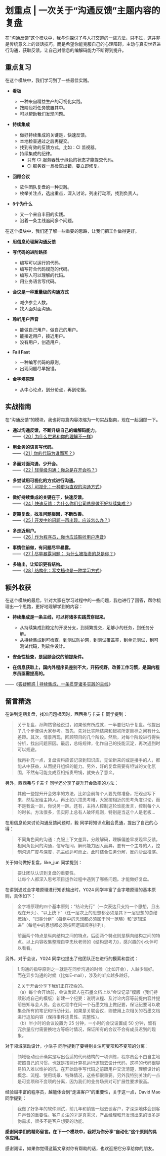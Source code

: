 # 划重点 | 一次关于“沟通反馈”主题内容的复盘

在“沟通反馈”这个模块中，我与你探讨了与人打交道的一些方法，只不过，这并非是传统意义上的谈话技巧。而是希望你能克服自己的心理障碍，主动与真实世界进行沟通，获取反馈，让自己对信息的编解码能力不断得到提升。

## 重点复习

在这个模块中，我们学习到了一些最佳实践。

*   **看板**
    
    *   一种来自精益生产的可视化实践。
    *   按阶段将任务放置其中。
    *   可以帮助我们发现问题。
*   **持续集成**
    
    *   做好持续集成的关键是，快速反馈。
    *   本地检查通过之后再提交。
    *   找到有效的反馈方式，比如：CI 监视器。
    *   持续集成的纪律。
        *   只有 CI 服务器处于绿色的状态才能提交代码。
        *   CI 服务器一旦检查出错，要立即修复。
*   **回顾会议**
    
    *   软件团队复盘的一种实践。
    *   枚举关注点，选出重点，深入讨论，列出行动项，找到负责人。
*   **5个为什么**
    
    *   又一个来自丰田的实践。
    *   沿着一条主线追问多个问题。

在这个模块中，我们还了解一些重要的思路，让我们把工作做得更好。

*   **用信息论理解沟通反馈**
    
*   **写代码的进阶路径**
    
    *   编写可以运行的代码。
    *   编写符合代码规范的代码。
    *   编写人可以理解的代码。
    *   用业务语言写代码。
*   **会议是一种重量级的沟通方式**
    
    *   减少参会人数。
    *   找人面对面沟通。
*   **聆听用户声音**
    
    *   能做自己用户，做自己的用户。
    *   能接近用户，接近用户。
    *   没有用户，创造用户。
*   **Fail Fast**
    
    *   一种编写代码的原则。
    *   出现问题尽早报错。
*   **金字塔原理**
    
    *   从中心论点，到分论点，再到论据。

## 实战指南

在“沟通反馈”的模块，我也将每篇内容浓缩为一句实战指南，现在一起回顾一下。

*   **通过沟通反馈，不断升级自己的编解码能力。**  
    ——《[20 | 为什么世界和你的理解不一样](http://time.geekbang.org/column/article/80755)》
    
*   **用业务的语言写代码。**  
    ——《[21 | 你的代码为谁而写？](http://time.geekbang.org/column/article/82581)》
    
*   **多面对面沟通，少开会。**  
    ——《[22 | 轻量级沟通：你总是在开会吗？](http://time.geekbang.org/column/article/82844)》
    
*   **多尝试用可视化的方式进行沟通。**  
    ——《[23 | 可视化：一种更为直观的沟通方式](http://time.geekbang.org/column/article/83082)》
    
*   **做好持续集成的关键在于，快速反馈。**  
    ——《[24 | 快速反馈：为什么你们公司总是做不好持续集成？](http://time.geekbang.org/column/article/83461)》
    
*   **定期复盘，找准问题根因，不断改善。**  
    ——《[25 | 开发中的问题一再出现，应该怎么办？](http://time.geekbang.org/column/article/83841)》
    
*   **多走近用户。**  
    ——《[26 | 作为程序员，你也应该聆听用户声音](http://time.geekbang.org/column/article/84185)》
    
*   **事情往前做，有问题尽早暴露。**  
    ——《[27 | 尽早暴露问题： 为什么被指责的总是你？](http://time.geekbang.org/column/article/84374)》
    
*   **多输出，让知识更有结构。**  
    ——《[28 | 结构化：写文档也是一种学习方式](http://time.geekbang.org/column/article/84663)》
    

## 额外收获

在这个模块的最后，针对大家在学习过程中的一些问题，我也进行了回答，帮你梳理出一个思路，更好地理解学到的内容：

*   **持续集成是一条主线，可以将诸多实践贯穿起来。**
    
    *   从持续集成到稳定的开发分支，到频繁提交，足够小的任务，到任务分解。
    *   从持续集成到可检查，到测试防护网，到测试覆盖率，到单元测试，到可测试代码，到软件设计。
*   **安全性检查，是回顾会议的前提条件。**
    
*   **在信息获取上，国内外程序员差别不大，开拓视野，改善工作习惯，是国内程序员亟需提高的。**
    

——《[答疑解惑 | 持续集成，一条贯穿诸多实践的主线](http://time.geekbang.org/column/article/85049)》

## 留言精选

在讲到定期复盘，找准问题根因时，西西弗与卡夫卡 同学提到：

> 关于复盘，孙陶然曾经说过，如果他有所成就，一半要归功于复盘。他提出了几个步骤供大家参考。首先，先对比实际结果和起初所定目标之间有什么差距。其次，情景再现，回顾项目的几个阶段。然后，对每个阶段进行得失分析，找出问题原因。最后，总结规律，化作自己的技能沉淀，再次遇到时可以规避。

> 我再补充一点，复盘资料应该记录到知识库，无论新来的或是接手的人，都能从中获益，从而提升组织的能力。另外，好的复盘需要有坦诚的文化氛围，不然有可能变成互相指责甩锅，就失去了意义。

另外，西西弗与卡夫卡 同学还分享了提升开会效率的方法：

> 其他一些提升开会效率的方法，比如会前每个人要先做准备，把观点写下来，然后发给主持人。再比如六顶思考帽，大家按相近的思考角度讨论，而不是我说一趴，你说另一趴。还有，主持人控制这轮谁能发言，控制每个人的时长。方法很多，但实际上总有人破坏规则，特别是当这个人是老板…

在用信息论来讨论沟通反馈问题时，毅 同学将知识点融会贯通，提出了自己的心得：

> 不同角色间的沟通：克服上下文差异，分段解码，理解偏差早发现早反馈。相同角色间的沟通，信号相同，解码能力因人而异，要有一个主导的人，控制沟通广度与深度，抓主线适可而止，此时结合任务分解，反向沙盘推演。

关于如何做好复盘，like\_jun 同学提到：

> 要让团队认识到复盘的重要性。  
> 让每个人都深入思考项目运作过程中遇到了哪些问题。才能做好复盘。

在讲到通过金字塔原理进行知识输出时，Y024 同学丰富了金字塔原理的基本原则，具体如下：

> 金字塔原理的四个基本原则：“结论先行”（一次表达只支持一个思想，且出现在开头）、“以上统下”（任一层次上的思想都必须是其下一层思想的总结概括）、“归类分组”（每组中的思想都必须属于同一范畴）和“逻辑递进”（每组中的思想都必须按照逻辑顺序排列）。

> 前面两个特点是纵向结构之间的特点，后面两个特点则是横向结构之间的特点。以上内容收集整理自李忠秋老师的《结构思考力》，感兴趣的小伙伴可以看看。

另外，对于会议，Y024 同学也提出了他团队正在进行的摸索和尝试：

> 1.沟通的指导原则之一就是在同步沟通的时候（比如开会），人越少越好。而在异步沟通的时候（比如E-mail），涉及的听众越多越好。

> 2.关于开会分享下我们正在摸索的。  
> （a）每个会开始前，会议发起人在石墨文档上以“会议记录”模版（我们持续形成自己的模版）新建一个纪要：说明议程、及讨论内容等前提内容并提前告知与会人员。会议过程中在同一个石墨文档上做纪要，保证纪要可以收集全所有的笔记和行动计划。如果是关联会议，则使用上次相关的石墨文档进行追加内容（保持事件连贯性、完整性）。  
> （b）半小时的会议设置为 25 分钟，一小时的会议设置成 50 分钟，留有冗余量应付需要换地方等临时情况，保证所有的会议不会有成员迟到的现象。

对于领域驱动设计，小浩子 同学提到了要特别关注可变项和不变项的分离：

> 领域驱动设计确实是写出合适的代码结构的一项训练，程序员会不由自主地按照自己的习惯，也就是按照计算机运行逻辑去设计代码，这样的代码很容易陷入难以维护的坑。在开始动手写代码之前跟用户交流清楚，理解设计的概念、流程、使用场景、特殊情况，这些都很重要。另外我特别关注的一点是可变项和不变项的分离，因为我们的业务场景对可扩展性要求很高。

经验越丰富的程序员，越能体会到“走进客户”的重要性，关于这一点，David Mao 同学提到：

> 我做了好多年的软件测试，前几年和销售一起去谈客户，才深深地体会到客户声音的重要性。客户关注的才是真需求，产品经理和开发想出来的很多是伪需求，很多不是客户想要的功能。

**感谢同学们的精彩留言。在下一个模块中，我将为你分享“自动化”这个原则的具体应用。**

感谢阅读，如果你觉得这篇文章对你有帮助的话，也欢迎把它分享给你的朋友。
    